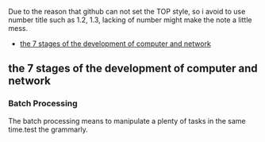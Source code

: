 Due to the reason that github can not set the TOP style, so i avoid to use number title such as 1.2, 1.3, lacking of number might make the note a little mess. 

* [the 7 stages of the development of computer and network](#the-7-stages-of-the-development-of-computer-and-network)







## the 7 stages of the development of computer and network

### Batch Processing
  The batch processing means to manipulate a plenty of tasks in the same time.test the grammarly.
